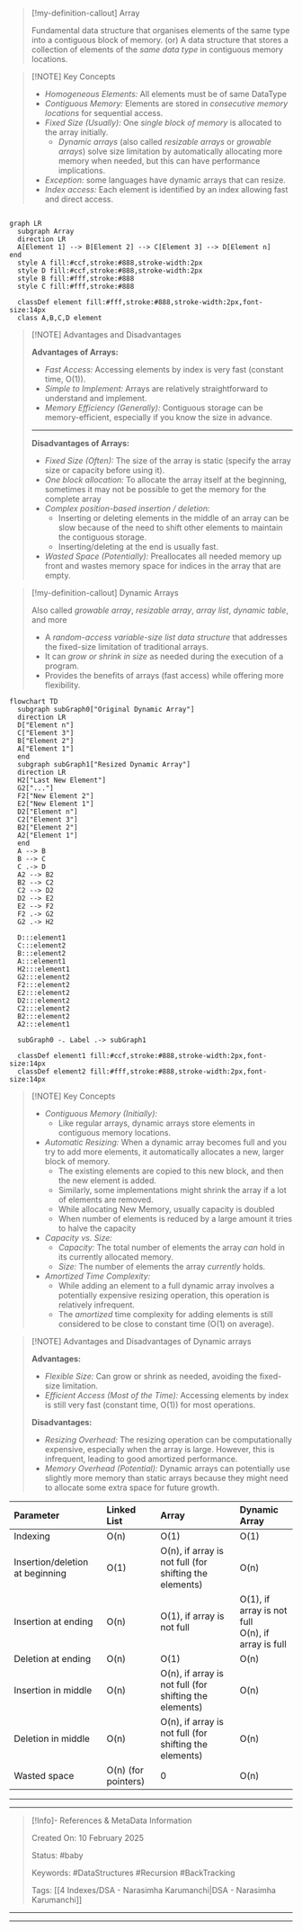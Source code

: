 > [!my-definition-callout] Array
> 
> Fundamental data structure that organises elements of the same type into a contiguous block of memory.
> (or)
> A data structure that stores a collection of elements of the *same data type* in contiguous memory locations.

> [!NOTE] Key Concepts
> 
> - *Homogeneous Elements:* All elements must be of same DataType
> - *Contiguous Memory:* Elements are stored in *consecutive memory locations* for sequential access.
> - *Fixed Size (Usually):* One *single block of memory* is allocated to the array initially.
> 	- *Dynamic arrays* (also called *resizable arrays* or *growable arrays*) solve size limitation by automatically allocating more memory when needed, but this can have performance implications.
> - *Exception:* some languages have dynamic arrays that can resize.
> - *Index access:* Each element is identified by an index allowing fast and direct access.


```mermaid

graph LR
  subgraph Array
  direction LR
  A[Element 1] --> B[Element 2] --> C[Element 3] --> D[Element n]
end
  style A fill:#ccf,stroke:#888,stroke-width:2px
  style D fill:#ccf,stroke:#888,stroke-width:2px
  style B fill:#fff,stroke:#888
  style C fill:#fff,stroke:#888

  classDef element fill:#fff,stroke:#888,stroke-width:2px,font-size:14px
  class A,B,C,D element

```

> [!NOTE] Advantages and Disadvantages
> 
> **Advantages of Arrays:**
> 
> - *Fast Access:* Accessing elements by index is very fast (constant time, O(1)).
> - *Simple to Implement:* Arrays are relatively straightforward to understand and implement.
> - *Memory Efficiency (Generally):* Contiguous storage can be memory-efficient, especially if you know the size in advance.
> 
> ---
> 
> **Disadvantages of Arrays:**
> 
> - *Fixed Size (Often):* The size of the array is static (specify the array size or capacity before using it).
> - *One block allocation:* To allocate the array itself at the beginning, sometimes it may not be possible to get the memory for the complete array
> - *Complex position-based insertion / deletion:*
> 	- Inserting or deleting elements in the middle of an array can be slow because of the need to shift other elements to maintain the contiguous storage.
> 	- Inserting/deleting at the end is usually fast.
> - *Wasted Space (Potentially):* Preallocates all needed memory up front and wastes memory space for indices in the array that are empty.

> [!my-definition-callout] Dynamic Arrays
> 
> Also called *growable array*, *resizable array*, *array list*, *dynamic table*, and more
> 
> - A *random-access variable-size list data structure* that addresses the fixed-size limitation of traditional arrays.
> - It can *grow or shrink in size* as needed during the execution of a program.
> - Provides the benefits of arrays (fast access) while offering more flexibility.
> 

```mermaid
flowchart TD
  subgraph subGraph0["Original Dynamic Array"]
  direction LR
  D["Element n"]
  C["Element 3"]
  B["Element 2"]
  A["Element 1"]
  end
  subgraph subGraph1["Resized Dynamic Array"]
  direction LR
  H2["Last New Element"]
  G2["..."]
  F2["New Element 2"]
  E2["New Element 1"]
  D2["Element n"]
  C2["Element 3"]
  B2["Element 2"]
  A2["Element 1"]
  end
  A --> B
  B --> C
  C .-> D
  A2 --> B2
  B2 --> C2
  C2 --> D2
  D2 --> E2
  E2 --> F2
  F2 .-> G2
  G2 .-> H2

  D:::element1
  C:::element2
  B:::element2
  A:::element1
  H2:::element1
  G2:::element2
  F2:::element2
  E2:::element2
  D2:::element2
  C2:::element2
  B2:::element2
  A2:::element1

  subGraph0 -. Label .-> subGraph1
  
  classDef element1 fill:#ccf,stroke:#888,stroke-width:2px,font-size:14px
  classDef element2 fill:#fff,stroke:#888,stroke-width:2px,font-size:14px
```


> [!NOTE] Key Concepts
> 
> - *Contiguous Memory (Initially):*
> 	- Like regular arrays, dynamic arrays store elements in contiguous memory locations.
> - *Automatic Resizing:* When a dynamic array becomes full and you try to add more elements, it automatically allocates a new, larger block of memory.
> 	- The existing elements are copied to this new block, and then the new element is added.
> 	- Similarly, some implementations might shrink the array if a lot of elements are removed.
> 	- While allocating New Memory, usually capacity is doubled
> 	- When number of elements is reduced by a large amount it tries to halve the capacity
> - *Capacity vs. Size:*
> 	- *Capacity:* The total number of elements the array *can* hold in its currently allocated memory.
> 	- *Size:* The number of elements the array *currently* holds.
> - *Amortized Time Complexity:*
> 	- While adding an element to a full dynamic array involves a potentially expensive resizing operation, this operation is relatively infrequent.
> 	- The *amortized* time complexity for adding elements is still considered to be close to constant time (O(1) on average).

> [!NOTE] Advantages and Disadvantages of Dynamic arrays
> 
> **Advantages:**
> 
> - *Flexible Size:* Can grow or shrink as needed, avoiding the fixed-size limitation.
> - *Efficient Access (Most of the Time):* Accessing elements by index is still very fast (constant time, O(1)) for most operations.
> 
> **Disadvantages:**
> 
> - *Resizing Overhead:* The resizing operation can be computationally expensive, especially when the array is large. However, this is infrequent, leading to good amortized performance.
> - *Memory Overhead (Potential):* Dynamic arrays can potentially use slightly more memory than static arrays because they might need to allocate some extra space for future growth.

| Parameter                       | Linked List         | Array                                                  | Dynamic Array                                        |
| :------------------------------ | :------------------ | :----------------------------------------------------- | :--------------------------------------------------- |
| Indexing                        | O(n)                | O(1)                                                   | O(1)                                                 |
| Insertion/deletion at beginning | O(1)                | O(n), if array is not full (for shifting the elements) | O(n)                                                 |
| Insertion at ending             | O(n)                | O(1), if array is not full                             | O(1), if array is not full<br>O(n), if array is full |
| Deletion at ending              | O(n)                | O(1)                                                   | O(n)                                                 |
| Insertion in middle             | O(n)                | O(n), if array is not full (for shifting the elements) | O(n)                                                 |
| Deletion in middle              | O(n)                | O(n), if array is not full (for shifting the elements) | O(n)                                                 |
| Wasted space                    | O(n) (for pointers) | 0                                                      | O(n)                                                 |

---
---

> [!Info]- References & MetaData Information
> 
> Created On: 10 February 2025
> 
> Status: #baby
> 
> Keywords: #DataStructures #Recursion #BackTracking
> 
> Tags: [[4 Indexes/DSA - Narasimha Karumanchi|DSA - Narasimha Karumanchi]]

---
---

[//]: # (These are reference links used in the body of this note and get stripped out when the markdown processor does its job. There is no need to format nicely because it shouldn't be seen. Thanks SO - http://stackoverflow.com/questions/4823468/store-comments-in-markdown-syntax)